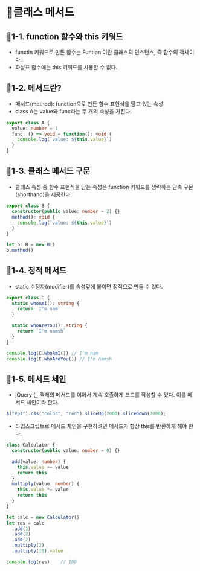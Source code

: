 # :pencil:클래스 메서드

## :speech_balloon:1-1. function 함수와 this 키워드

- functin 키워드로 만든 함수는 Funtion 이란 클래스의 인스턴스, 즉 함수의 객체이다.
- 화살표 함수에는 this 키워드를 사용할 수 없다.

## :speech_balloon:1-2. 메서드란?

- 메서드(method): function으로 만든 함수 표현식을 담고 있는 속성
- class A는 value와 func라는 두 개의 속성을 가진다.

```typescript
export class A {
  value: number = 1
  func: () => void = function(): void {
    console.log(`value: ${this.value}`)
  }
}
```

## :speech_balloon:1-3. 클래스 메서드 구문

- 클래스 속성 중 함수 표현식을 담는 속성은 function 키워드를 생략하는 단축 구문(shorthand)을 제공한다.

```typescript
export class B {
  constructor(public value: number = 2) {}
  method(): void {
    console.log(`value: ${this.value}`)
  }
}

let b: B = new B()
b.method()
```

## :speech_balloon:1-4. 정적 메서드

- static 수정자(modifier)를 속성앞에 붙이면 정적으로 만들 수 있다.

```typescript
export class C {
  static whoAmI(): string {
    return `I'm nam`
  }

  static whoAreYou(): string {
    return `I'm namsh`
  }
}

console.log(C.whoAmI()) // I'm nam
console.log(C.whoAreYou()) // I'm namsh
```

## :speech_balloon:1-5. 메서드 체인

- jQuery 는 객체의 메서드를 이어서 계속 호출하게 코드를 작성할 수 있다. 이를 메서드 체인이라 한다.

```javascript
$("#p1").css("color", "red").sliceUp(2000).sliceDown(2000);
```

- 타입스크립트로 메서드 체인을 구현하려면 메서드가 항상 this를 반환하게 해야 한다.

```typescript
class Calculator {
  constructor(public value: number = 0) {}

  add(value: number) {
    this.value += value
    return this
  }
  multiply(value: number) {
    this.value *= value
    return this
  }
}

let calc = new Calculator()
let res = calc
  .add(1)
  .add(2)
  .add(2)
  .multiply(2)
  .multiply(10).value

console.log(res)    // 100
```
